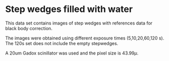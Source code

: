 # Step wedges filled with water

This data set contains images of step wedges with references data for black body correction.

The images were obtained using different exposure times (5,10,20,60,120 s). The 120s set does not include the empty stepwedges.

A 20um Gadox scinillator was used and the pixel size is 43.99$\mu$. 
